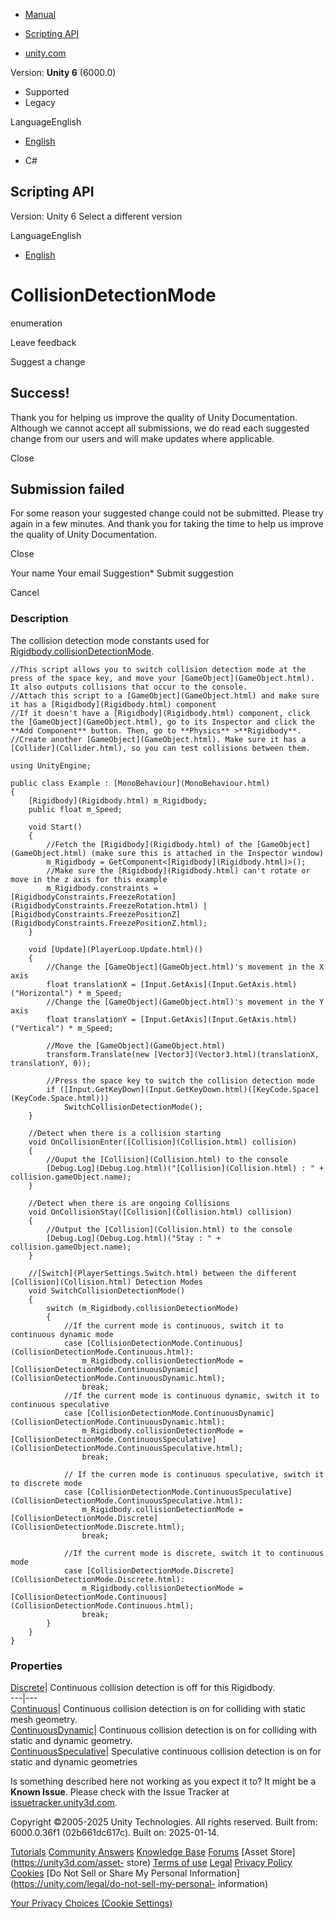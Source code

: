 [ ]()

  * [Manual](../Manual/index.html)
  * [Scripting API](../ScriptReference/index.html)

  * [unity.com](https://unity.com/)

Version: **Unity 6** (6000.0)

  * Supported
  * Legacy

LanguageEnglish

  * [English]()

  * C#

[ ](https://docs.unity3d.com)

## Scripting API

Version: Unity 6 Select a different version

LanguageEnglish

  * [English]()

# CollisionDetectionMode

enumeration

Leave feedback

Suggest a change

## Success!

Thank you for helping us improve the quality of Unity Documentation. Although
we cannot accept all submissions, we do read each suggested change from our
users and will make updates where applicable.

Close

## Submission failed

For some reason your suggested change could not be submitted. Please <a>try
again</a> in a few minutes. And thank you for taking the time to help us
improve the quality of Unity Documentation.

Close

Your name Your email Suggestion* Submit suggestion

Cancel

[ ]()

### Description

The collision detection mode constants used for
[Rigidbody.collisionDetectionMode](Rigidbody-collisionDetectionMode.html).

    
    
    //This script allows you to switch collision detection mode at the press of the space key, and move your [GameObject](GameObject.html). It also outputs collisions that occur to the console.
    //Attach this script to a [GameObject](GameObject.html) and make sure it has a [Rigidbody](Rigidbody.html) component
    //If it doesn't have a [Rigidbody](Rigidbody.html) component, click the [GameObject](GameObject.html), go to its Inspector and click the **Add Component** button. Then, go to **Physics** >**Rigidbody**.
    //Create another [GameObject](GameObject.html). Make sure it has a [Collider](Collider.html), so you can test collisions between them.  
      
    using UnityEngine;  
      
    public class Example : [MonoBehaviour](MonoBehaviour.html)
    {
        [Rigidbody](Rigidbody.html) m_Rigidbody;
        public float m_Speed;  
      
        void Start()
        {
            //Fetch the [Rigidbody](Rigidbody.html) of the [GameObject](GameObject.html) (make sure this is attached in the Inspector window)
            m_Rigidbody = GetComponent<[Rigidbody](Rigidbody.html)>();
            //Make sure the [Rigidbody](Rigidbody.html) can't rotate or move in the z axis for this example
            m_Rigidbody.constraints = [RigidbodyConstraints.FreezeRotation](RigidbodyConstraints.FreezeRotation.html) | [RigidbodyConstraints.FreezePositionZ](RigidbodyConstraints.FreezePositionZ.html);
        }  
      
        void [Update](PlayerLoop.Update.html)()
        {
            //Change the [GameObject](GameObject.html)'s movement in the X axis
            float translationX = [Input.GetAxis](Input.GetAxis.html)("Horizontal") * m_Speed;
            //Change the [GameObject](GameObject.html)'s movement in the Y axis
            float translationY = [Input.GetAxis](Input.GetAxis.html)("Vertical") * m_Speed;  
      
            //Move the [GameObject](GameObject.html)
            transform.Translate(new [Vector3](Vector3.html)(translationX, translationY, 0));  
      
            //Press the space key to switch the collision detection mode
            if ([Input.GetKeyDown](Input.GetKeyDown.html)([KeyCode.Space](KeyCode.Space.html)))
                SwitchCollisionDetectionMode();
        }  
      
        //Detect when there is a collision starting
        void OnCollisionEnter([Collision](Collision.html) collision)
        {
            //Ouput the [Collision](Collision.html) to the console
            [Debug.Log](Debug.Log.html)("[Collision](Collision.html) : " + collision.gameObject.name);
        }  
      
        //Detect when there is are ongoing Collisions
        void OnCollisionStay([Collision](Collision.html) collision)
        {
            //Output the [Collision](Collision.html) to the console
            [Debug.Log](Debug.Log.html)("Stay : " + collision.gameObject.name);
        }  
      
        //[Switch](PlayerSettings.Switch.html) between the different [Collision](Collision.html) Detection Modes
        void SwitchCollisionDetectionMode()
        {
            switch (m_Rigidbody.collisionDetectionMode)
            {
                //If the current mode is continuous, switch it to continuous dynamic mode
                case [CollisionDetectionMode.Continuous](CollisionDetectionMode.Continuous.html):
                    m_Rigidbody.collisionDetectionMode = [CollisionDetectionMode.ContinuousDynamic](CollisionDetectionMode.ContinuousDynamic.html);
                    break;
                //If the current mode is continuous dynamic, switch it to continuous speculative
                case [CollisionDetectionMode.ContinuousDynamic](CollisionDetectionMode.ContinuousDynamic.html):
                    m_Rigidbody.collisionDetectionMode = [CollisionDetectionMode.ContinuousSpeculative](CollisionDetectionMode.ContinuousSpeculative.html);
                    break;  
      
                // If the curren mode is continuous speculative, switch it to discrete mode
                case [CollisionDetectionMode.ContinuousSpeculative](CollisionDetectionMode.ContinuousSpeculative.html):
                    m_Rigidbody.collisionDetectionMode = [CollisionDetectionMode.Discrete](CollisionDetectionMode.Discrete.html);
                    break;  
      
                //If the current mode is discrete, switch it to continuous mode
                case [CollisionDetectionMode.Discrete](CollisionDetectionMode.Discrete.html):
                    m_Rigidbody.collisionDetectionMode = [CollisionDetectionMode.Continuous](CollisionDetectionMode.Continuous.html);
                    break;
            }
        }
    }
    

### Properties

[Discrete](CollisionDetectionMode.Discrete.html)| Continuous collision
detection is off for this Rigidbody.  
---|---  
[Continuous](CollisionDetectionMode.Continuous.html)| Continuous collision
detection is on for colliding with static mesh geometry.  
[ContinuousDynamic](CollisionDetectionMode.ContinuousDynamic.html)| Continuous
collision detection is on for colliding with static and dynamic geometry.  
[ContinuousSpeculative](CollisionDetectionMode.ContinuousSpeculative.html)|
Speculative continuous collision detection is on for static and dynamic
geometries  
  
Is something described here not working as you expect it to? It might be a
**Known Issue**. Please check with the Issue Tracker at
[issuetracker.unity3d.com](https://issuetracker.unity3d.com).

Copyright ©2005-2025 Unity Technologies. All rights reserved. Built from:
6000.0.36f1 (02b661dc617c). Built on: 2025-01-14.

[Tutorials](https://unity3d.com/learn) [Community
Answers](https://answers.unity3d.com) [Knowledge
Base](https://support.unity3d.com/hc/en-us)
[Forums](https://forum.unity3d.com) [Asset Store](https://unity3d.com/asset-
store) [Terms of use](https://docs.unity3d.com/Manual/TermsOfUse.html)
[Legal](https://unity.com/legal) [Privacy
Policy](https://unity.com/legal/privacy-policy)
[Cookies](https://unity.com/legal/cookie-policy) [Do Not Sell or Share My
Personal Information](https://unity.com/legal/do-not-sell-my-personal-
information)

[Your Privacy Choices (Cookie Settings)](javascript:void\(0\);)

